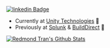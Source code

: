 [![linkedin Badge](https://img.shields.io/badge/redmondtran-blue?style=social&logo=Linkedin&logoColor=blue&link=https://www.linkedin.com/in/redmondtran)](https://www.linkedin.com/in/redmondtran)

-  Currently at [Unity Technologies](https://unity.com/) 💼 
-  Previously at [Splunk](https://www.splunk.com/) & [BuildDirect](https://www.builddirect.com/) 🏢 

<a href="#stats" align="center">
    <img align="center" alt="Redmond Tran's Github Stats" src="https://github-readme-stats.vercel.app/api?username=redtn&count_private=true&show_icons=true&include_all_commits=true&show_owner=true"/>
</a>
